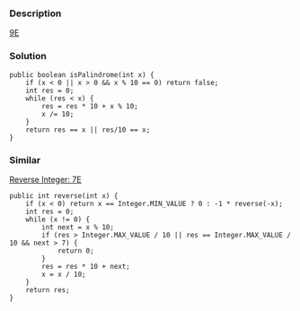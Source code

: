 ### Description
[9E](https://leetcode.com/problems/palindrome-number/description/)

### Solution

    public boolean isPalindrome(int x) {
        if (x < 0 || x > 0 && x % 10 == 0) return false;
        int res = 0;
        while (res < x) {
            res = res * 10 + x % 10;
            x /= 10;
        }
        return res == x || res/10 == x;
    }

### Similar
[Reverse Integer: 7E](https://leetcode.com/problems/reverse-integer/description/)

    public int reverse(int x) {
        if (x < 0) return x == Integer.MIN_VALUE ? 0 : -1 * reverse(-x);
        int res = 0;
        while (x != 0) {
            int next = x % 10;
            if (res > Integer.MAX_VALUE / 10 || res == Integer.MAX_VALUE / 10 && next > 7) {
                return 0;
            }
            res = res * 10 + next;
            x = x / 10;
        }
        return res;
    }
